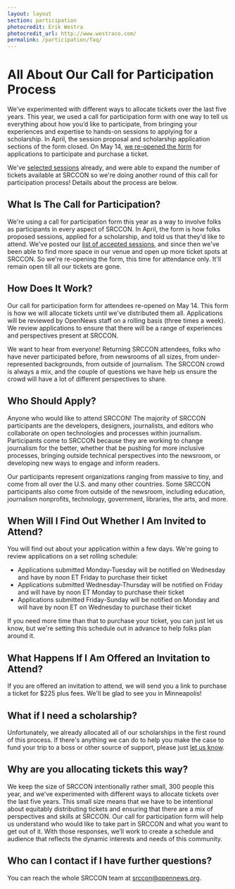 ```yaml
---
layout: layout
section: participation
photocredit: Erik Westra
photocredit_url: http://www.westraco.com/
permalink: /participation/faq/
---
```


# All About Our Call for Participation Process

We’ve experimented with different ways to allocate tickets over the last five years. This year, we used a call for participation form with one way to tell us everything about how you’d like to participate, from bringing your experiences and expertise to hands-on sessions to applying for a scholarship. In April, the session proposal and scholarship application sections of the form closed. On May 14, [we re-opened the form](/participation/form) for applications to participate and purchase a ticket.

We've [selected sessions](/sessions) already, and were able to expand the number of tickets available at SRCCON so we're doing another round of this call for participation process! Details about the process are below. 

## What Is The Call for Participation?
We're using a call for participation form this year as a way to involve folks as participants in every aspect of SRCCON. In April, the form is how folks proposed sessions, applied for a scholarship, and told us that they'd like to attend. We've posted our [list of accepted sessions](/sessions), and since then we've been able to find more space in our venue and open up more ticket spots at SRCCON. So we're re-opening the form, this time for attendance only. It'll remain open till all our tickets are gone.

## How Does It Work?
Our call for participation form for attendees re-opened on May 14. This form is how we will allocate tickets until we've distributed them all. Applications will be reviewed by OpenNews staff on a rolling basis (three times a week). We review applications to ensure that there will be a range of experiences and perspectives present at SRCCON. 

We want to hear from everyone! Returning SRCCON attendees, folks who have never participated before, from newsrooms of all sizes, from under-represented backgrounds, from outside of journalism. The SRCCON crowd is always a mix, and the couple of questions we have help us ensure the crowd will have a lot of different perspectives to share.

## Who Should Apply?
Anyone who would like to attend SRCCON! The majority of SRCCON participants are the developers, designers, journalists, and editors who collaborate on open technologies and processes within journalism. Participants come to SRCCON because they are working to change journalism for the better, whether that be pushing for more inclusive processes, bringing outside technical perspectives into the newsroom, or developing new ways to engage and inform readers.

Our participants represent organizations ranging from massive to tiny, and come from all over the U.S. and many other countries. Some SRCCON participants also come from outside of the newsroom, including education, journalism nonprofits, technology, government, libraries, the arts, and more.

## When Will I Find Out Whether I Am Invited to Attend?
You will find out about your application within a few days. We're going to review applications on a set rolling schedule:

* Applications submitted Monday-Tuesday will be notified on Wednesday and have by noon ET Friday to purchase their ticket
* Applications submitted Wednesday-Thursday will be notified on Friday and will have by noon ET Monday to purchase their ticket
* Applications submitted Friday-Sunday will be notified on Monday and will have by noon ET on Wednesday to purchase their ticket

If you need more time than that to purchase your ticket, you can just let us know, but we're setting this schedule out in advance to help folks plan around it.

## What Happens If I Am Offered an Invitation to Attend?
If you are offered an invitation to attend, we will send you a link to purchase a ticket for $225 plus fees. We'll be glad to see you in Minneapolis!

## What if I need a scholarship?
Unfortunately, we already allocated all of our scholarships in the first round of this process. If there's anything we can do to help you make the case to fund your trip to a boss or other source of support, please just [let us know](mailto:srccon@opennews.org).

## Why are you allocating tickets this way?
We keep the size of SRCCON intentionally rather small, 300 people this year, and we’ve experimented with different ways to allocate tickets over the last five years. This small size means that we have to be intentional about equitably distributing tickets and ensuring that there are a mix of perspectives and skills at SRCCON. Our call for participation form will help us understand who would like to take part in SRCCON and what you want to get out of it. With those responses, we’ll work to create a schedule and audience that reflects the dynamic interests and needs of this community.

## Who can I contact if I have further questions?
You can reach the whole SRCCON team at [srccon@opennews.org](mailto:srccon@opennews.org).
